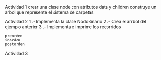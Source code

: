 Actividad 1
crear una clase node con atributos data y children construye un arbol que represente el sistema de carpetas

Actividad 2
 1 .- Implementa la clase NodoBinario 
 2 .- Crea el arrbol del ejemplo anterior 
 3 .- Implementa e imprime los recorridos

    preorden
    inorden
    postorden

Actividad 3
